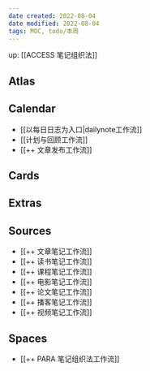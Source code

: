 ```yaml
---
date created: 2022-08-04
date modified: 2022-08-04
tags: MOC, todo/本周
---
```


up: [[ACCESS 笔记组织法]]

## Atlas

## Calendar

- [[以每日日志为入口|dailynote工作流]]
- [[计划与回顾工作流]]
- [[++ 文章发布工作流]]

## Cards

## Extras

## Sources

- [[++ 文章笔记工作流]]
- [[++ 读书笔记工作流]]
- [[++ 课程笔记工作流]]
- [[++ 电影笔记工作流]]
- [[++ 论文笔记工作流]]
- [[++ 播客笔记工作流]]
- [[++ 视频笔记工作流]]

## Spaces
- [[++ PARA 笔记组织法工作流]]
